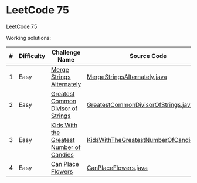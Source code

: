 # LeetCode 75 #

[LeetCode 75](https://leetcode.com/studyplan/leetcode-75/)

Working solutions:

| # | Difficulty | Challenge Name                                                                                                                                                                     | Source Code                                                                                                                                                                    |
|---|------------|------------------------------------------------------------------------------------------------------------------------------------------------------------------------------------|--------------------------------------------------------------------------------------------------------------------------------------------------------------------------------|
| 1 | Easy       | [Merge Strings Alternately](https://leetcode.com/problems/merge-strings-alternately/submissions/1462122519/?envType=study-plan-v2&envId=leetcode-75)                               | [MergeStringsAlternately.java](https://github.com/striker25/leetcode/blob/main/Java/src/main/java/org/striker25/leetcode75/MergeStringsAlternately.java)                       |
| 2 | Easy       | [Greatest Common Divisor of Strings](https://leetcode.com/problems/greatest-common-divisor-of-strings/submissions/1462123309/?envType=study-plan-v2&envId=leetcode-75)             | [GreatestCommonDivisorOfStrings.java](https://github.com/striker25/leetcode/blob/main/Java/src/main/java/org/striker25/leetcode75/GreatestCommonDivisorOfStrings.java)         |
| 3 | Easy       | [Kids With the Greatest Number of Candies](https://leetcode.com/problems/kids-with-the-greatest-number-of-candies/submissions/1462123905/?envType=study-plan-v2&envId=leetcode-75) | [KidsWithTheGreatestNumberOfCandies.java](https://github.com/striker25/leetcode/blob/main/Java/src/main/java/org/striker25/leetcode75/KidsWithTheGreatestNumberOfCandies.java) |
| 4 | Easy       | [Can Place Flowers](https://leetcode.com/problems/can-place-flowers/submissions/1462124381/?envType=study-plan-v2&envId=leetcode-75)                                               | [CanPlaceFlowers.java](https://github.com/striker25/leetcode/blob/main/Java/src/main/java/org/striker25/leetcode75/CanPlaceFlowers.java)                                       |